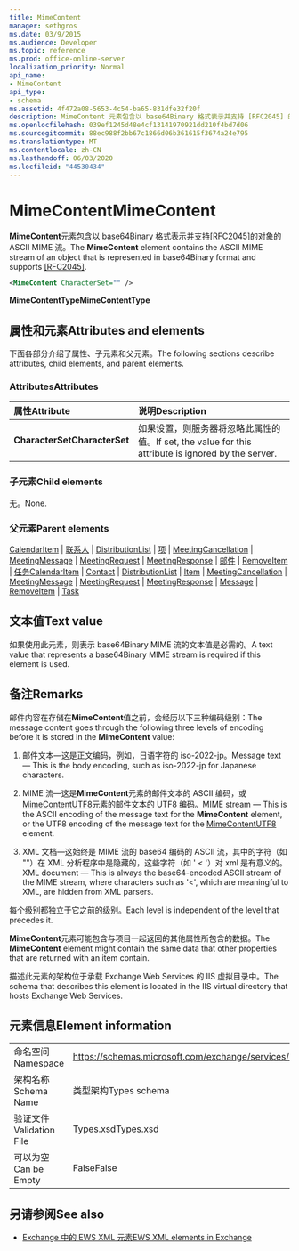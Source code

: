 ```yaml
---
title: MimeContent
manager: sethgros
ms.date: 03/9/2015
ms.audience: Developer
ms.topic: reference
ms.prod: office-online-server
localization_priority: Normal
api_name:
- MimeContent
api_type:
- schema
ms.assetid: 4f472a08-5653-4c54-ba65-831dfe32f20f
description: MimeContent 元素包含以 base64Binary 格式表示并支持 [RFC2045] 的对象的 ASCII MIME 流。
ms.openlocfilehash: 039ef1245d48e4cf13141970921dd210f4bd7d06
ms.sourcegitcommit: 88ec988f2bb67c1866d06b361615f3674a24e795
ms.translationtype: MT
ms.contentlocale: zh-CN
ms.lasthandoff: 06/03/2020
ms.locfileid: "44530434"
---
```

# <a name="mimecontent"></a><span data-ttu-id="410d0-103">MimeContent</span><span class="sxs-lookup"><span data-stu-id="410d0-103">MimeContent</span></span>

<span data-ttu-id="410d0-104">**MimeContent**元素包含以 base64Binary 格式表示并支持[[RFC2045]](http://www.rfc-editor.org/rfc/rfc2045.txt)的对象的 ASCII MIME 流。</span><span class="sxs-lookup"><span data-stu-id="410d0-104">The **MimeContent** element contains the ASCII MIME stream of an object that is represented in base64Binary format and supports [[RFC2045]](http://www.rfc-editor.org/rfc/rfc2045.txt).</span></span>
  
```xml
<MimeContent CharacterSet="" />
```

 <span data-ttu-id="410d0-105">**MimeContentType**</span><span class="sxs-lookup"><span data-stu-id="410d0-105">**MimeContentType**</span></span>
## <a name="attributes-and-elements"></a><span data-ttu-id="410d0-106">属性和元素</span><span class="sxs-lookup"><span data-stu-id="410d0-106">Attributes and elements</span></span>

<span data-ttu-id="410d0-107">下面各部分介绍了属性、子元素和父元素。</span><span class="sxs-lookup"><span data-stu-id="410d0-107">The following sections describe attributes, child elements, and parent elements.</span></span>
  
### <a name="attributes"></a><span data-ttu-id="410d0-108">Attributes</span><span class="sxs-lookup"><span data-stu-id="410d0-108">Attributes</span></span>

|<span data-ttu-id="410d0-109">**属性**</span><span class="sxs-lookup"><span data-stu-id="410d0-109">**Attribute**</span></span>|<span data-ttu-id="410d0-110">**说明**</span><span class="sxs-lookup"><span data-stu-id="410d0-110">**Description**</span></span>|
|:-----|:-----|
|<span data-ttu-id="410d0-111">**CharacterSet**</span><span class="sxs-lookup"><span data-stu-id="410d0-111">**CharacterSet**</span></span> <br/> |<span data-ttu-id="410d0-112">如果设置，则服务器将忽略此属性的值。</span><span class="sxs-lookup"><span data-stu-id="410d0-112">If set, the value for this attribute is ignored by the server.</span></span>  <br/> |
   
### <a name="child-elements"></a><span data-ttu-id="410d0-113">子元素</span><span class="sxs-lookup"><span data-stu-id="410d0-113">Child elements</span></span>

<span data-ttu-id="410d0-114">无。</span><span class="sxs-lookup"><span data-stu-id="410d0-114">None.</span></span>
  
### <a name="parent-elements"></a><span data-ttu-id="410d0-115">父元素</span><span class="sxs-lookup"><span data-stu-id="410d0-115">Parent elements</span></span>

<span data-ttu-id="410d0-116">[CalendarItem](calendaritem.md)  | [联系人](contact.md)  | [DistributionList](distributionlist.md)  | [项](item.md)  | [MeetingCancellation](meetingcancellation.md)  | [MeetingMessage](meetingmessage.md)  | [MeetingRequest](meetingrequest.md)  | [MeetingResponse](meetingresponse.md)  | [邮件](message-ex15websvcsotherref.md)  | [RemoveItem](removeitem.md)  | [任务](task.md)</span><span class="sxs-lookup"><span data-stu-id="410d0-116">[CalendarItem](calendaritem.md) | [Contact](contact.md) | [DistributionList](distributionlist.md) | [Item](item.md) | [MeetingCancellation](meetingcancellation.md) | [MeetingMessage](meetingmessage.md) | [MeetingRequest](meetingrequest.md) | [MeetingResponse](meetingresponse.md) | [Message](message-ex15websvcsotherref.md) | [RemoveItem](removeitem.md) | [Task](task.md)</span></span>
  
## <a name="text-value"></a><span data-ttu-id="410d0-117">文本值</span><span class="sxs-lookup"><span data-stu-id="410d0-117">Text value</span></span>

<span data-ttu-id="410d0-118">如果使用此元素，则表示 base64Binary MIME 流的文本值是必需的。</span><span class="sxs-lookup"><span data-stu-id="410d0-118">A text value that represents a base64Binary MIME stream is required if this element is used.</span></span>
  
## <a name="remarks"></a><span data-ttu-id="410d0-119">备注</span><span class="sxs-lookup"><span data-stu-id="410d0-119">Remarks</span></span>

<span data-ttu-id="410d0-120">邮件内容在存储在**MimeContent**值之前，会经历以下三种编码级别：</span><span class="sxs-lookup"><span data-stu-id="410d0-120">The message content goes through the following three levels of encoding before it is stored in the **MimeContent** value:</span></span> 
  
1. <span data-ttu-id="410d0-121">邮件文本—这是正文编码，例如，日语字符的 iso-2022-jp。</span><span class="sxs-lookup"><span data-stu-id="410d0-121">Message text — This is the body encoding, such as iso-2022-jp for Japanese characters.</span></span>
    
2. <span data-ttu-id="410d0-122">MIME 流—这是**MimeContent**元素的邮件文本的 ASCII 编码，或[MimeContentUTF8](mimecontentutf8.md)元素的邮件文本的 UTF8 编码。</span><span class="sxs-lookup"><span data-stu-id="410d0-122">MIME stream — This is the ASCII encoding of the message text for the **MimeContent** element, or the UTF8 encoding of the message text for the [MimeContentUTF8](mimecontentutf8.md) element.</span></span> 
    
3. <span data-ttu-id="410d0-123">XML 文档—这始终是 MIME 流的 base64 编码的 ASCII 流，其中的字符（如 ""）在 XML 分析程序中是隐藏的，这些字符（如 ' \< '）对 xml 是有意义的。</span><span class="sxs-lookup"><span data-stu-id="410d0-123">XML document — This is always the base64-encoded ASCII stream of the MIME stream, where characters such as '\<', which are meaningful to XML, are hidden from XML parsers.</span></span>
    
<span data-ttu-id="410d0-124">每个级别都独立于它之前的级别。</span><span class="sxs-lookup"><span data-stu-id="410d0-124">Each level is independent of the level that precedes it.</span></span>
  
<span data-ttu-id="410d0-125">**MimeContent**元素可能包含与项目一起返回的其他属性所包含的数据。</span><span class="sxs-lookup"><span data-stu-id="410d0-125">The **MimeContent** element might contain the same data that other properties that are returned with an item contain.</span></span> 
  
<span data-ttu-id="410d0-126">描述此元素的架构位于承载 Exchange Web Services 的 IIS 虚拟目录中。</span><span class="sxs-lookup"><span data-stu-id="410d0-126">The schema that describes this element is located in the IIS virtual directory that hosts Exchange Web Services.</span></span>
  
## <a name="element-information"></a><span data-ttu-id="410d0-127">元素信息</span><span class="sxs-lookup"><span data-stu-id="410d0-127">Element information</span></span>

|||
|:-----|:-----|
|<span data-ttu-id="410d0-128">命名空间</span><span class="sxs-lookup"><span data-stu-id="410d0-128">Namespace</span></span>  <br/> |https://schemas.microsoft.com/exchange/services/2006/types  <br/> |
|<span data-ttu-id="410d0-129">架构名称</span><span class="sxs-lookup"><span data-stu-id="410d0-129">Schema Name</span></span>  <br/> |<span data-ttu-id="410d0-130">类型架构</span><span class="sxs-lookup"><span data-stu-id="410d0-130">Types schema</span></span>  <br/> |
|<span data-ttu-id="410d0-131">验证文件</span><span class="sxs-lookup"><span data-stu-id="410d0-131">Validation File</span></span>  <br/> |<span data-ttu-id="410d0-132">Types.xsd</span><span class="sxs-lookup"><span data-stu-id="410d0-132">Types.xsd</span></span>  <br/> |
|<span data-ttu-id="410d0-133">可以为空</span><span class="sxs-lookup"><span data-stu-id="410d0-133">Can be Empty</span></span>  <br/> |<span data-ttu-id="410d0-134">False</span><span class="sxs-lookup"><span data-stu-id="410d0-134">False</span></span>  <br/> |
   
## <a name="see-also"></a><span data-ttu-id="410d0-135">另请参阅</span><span class="sxs-lookup"><span data-stu-id="410d0-135">See also</span></span>



- [<span data-ttu-id="410d0-136">Exchange 中的 EWS XML 元素</span><span class="sxs-lookup"><span data-stu-id="410d0-136">EWS XML elements in Exchange</span></span>](ews-xml-elements-in-exchange.md)

